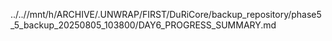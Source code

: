 ../..//mnt/h/ARCHIVE/.UNWRAP/FIRST/DuRiCore/backup_repository/phase5_5_backup_20250805_103800/DAY6_PROGRESS_SUMMARY.md